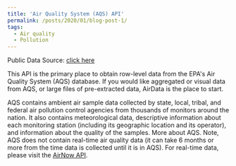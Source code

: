```yaml
---
title: 'Air Quality System (AQS) API'
permalink: /posts/2020/01/blog-post-1/
tags:
  - Air quality
  - Pollution 
---
```


Public Data Source: [click here](https://aqs.epa.gov/aqsweb/documents/data_api.html)

This API is the primary place to obtain row-level data from the EPA's Air Quality System (AQS) database. If you would like aggregated or visual data from AQS, or large files of pre-extracted data, AirData is the place to start.

AQS contains ambient air sample data collected by state, local, tribal, and federal air pollution control agencies from thousands of monitors around the nation. It also contains meteorological data, descriptive information about each monitoring station (including its geographic location and its operator), and information about the quality of the samples. More about AQS. Note, AQS does not contain real-time air quality data (it can take 6 months or more from the time data is collected until it is in AQS). For real-time data, please visit the [AirNow API](https://docs.airnowapi.org/).
